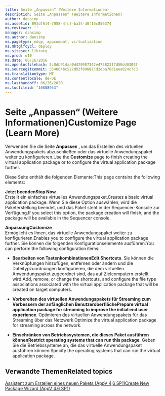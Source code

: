 ```yaml
---
title: Seite „Anpassen“ (Weitere Informationen)
description: Seite „Anpassen“ (Weitere Informationen)
author: dansimp
ms.assetid: 893df614-7058-4fcf-ba34-d0f16c856374
ms.reviewer: ''
manager: dansimp
ms.author: dansimp
ms.pagetype: mdop, appcompat, virtualization
ms.mktglfcycl: deploy
ms.sitesec: library
ms.prod: w10
ms.date: 06/16/2016
ms.openlocfilehash: 5c8db914aa0d420987342e47582317d50dd0304f
ms.sourcegitcommit: 354664bc527d93f80687cd2eba70d1eea024c7c3
ms.translationtype: MT
ms.contentlocale: de-DE
ms.lasthandoff: 06/26/2020
ms.locfileid: "10808953"
---
```

# <span data-ttu-id="7b637-103">Seite „Anpassen“ (Weitere Informationen)</span><span class="sxs-lookup"><span data-stu-id="7b637-103">Customize Page (Learn More)</span></span>


<span data-ttu-id="7b637-104">Verwenden Sie die Seite **Anpassen** , um das Erstellen des virtuellen Anwendungspakets abzuschließen oder das virtuelle Anwendungspaket weiter zu konfigurieren.</span><span class="sxs-lookup"><span data-stu-id="7b637-104">Use the **Customize** page to finish creating the virtual application package or to configure the virtual application package further.</span></span>

<span data-ttu-id="7b637-105">Diese Seite enthält die folgenden Elemente:</span><span class="sxs-lookup"><span data-stu-id="7b637-105">This page contains the following elements:</span></span>

<a href="" id="stop-now"></a>**<span data-ttu-id="7b637-106">Jetzt beenden</span><span class="sxs-lookup"><span data-stu-id="7b637-106">Stop Now</span></span>**  
<span data-ttu-id="7b637-107">Erstellt ein einfaches virtuelles Anwendungspaket.</span><span class="sxs-lookup"><span data-stu-id="7b637-107">Creates a basic virtual application package.</span></span> <span data-ttu-id="7b637-108">Wenn Sie diese Option auswählen, wird die Paketerstellung beendet, und das Paket steht in der Sequencer-Konsole zur Verfügung.</span><span class="sxs-lookup"><span data-stu-id="7b637-108">If you select this option, the package creation will finish, and the package will be available in the Sequencer console.</span></span>

<a href="" id="customize"></a>**<span data-ttu-id="7b637-109">Anpassung</span><span class="sxs-lookup"><span data-stu-id="7b637-109">Customize</span></span>**  
<span data-ttu-id="7b637-110">Ermöglicht es Ihnen, das virtuelle Anwendungspaket weiter zu konfigurieren.</span><span class="sxs-lookup"><span data-stu-id="7b637-110">Enables you to configure the virtual application package further.</span></span> <span data-ttu-id="7b637-111">Sie können die folgenden Konfigurationselemente ausführen:</span><span class="sxs-lookup"><span data-stu-id="7b637-111">You can perform the following configuration items:</span></span>

-   <span data-ttu-id="7b637-112">**Bearbeiten von Tastenkombinationen**</span><span class="sxs-lookup"><span data-stu-id="7b637-112">**Edit Shortcuts**.</span></span> <span data-ttu-id="7b637-113">Sie können die Verknüpfungen hinzufügen, entfernen oder ändern und die Dateitypzuordnungen konfigurieren, die dem virtuellen Anwendungspaket zugeordnet sind, das auf Zielcomputern erstellt wird.</span><span class="sxs-lookup"><span data-stu-id="7b637-113">Add, remove, or change the shortcuts, and configure the file type associations associated with the virtual application package that will be created on target computers.</span></span>

-   <span data-ttu-id="7b637-114">**Vorbereiten des virtuellen Anwendungspakets für Streaming zum Verbessern der anfänglichen Benutzeroberfläche**</span><span class="sxs-lookup"><span data-stu-id="7b637-114">**Prepare virtual application package for streaming to improve the initial end user experience**.</span></span> <span data-ttu-id="7b637-115">Optimieren des virtuellen Anwendungspakets für das Streaming über das Netzwerk.</span><span class="sxs-lookup"><span data-stu-id="7b637-115">Optimize the virtual application package for streaming across the network.</span></span>

-   <span data-ttu-id="7b637-116">**Einschränken von Betriebssystemen, die dieses Paket ausführen können**</span><span class="sxs-lookup"><span data-stu-id="7b637-116">**Restrict operating systems that can run this package**.</span></span> <span data-ttu-id="7b637-117">Geben Sie die Betriebssysteme an, die das virtuelle Anwendungspaket ausführen können.</span><span class="sxs-lookup"><span data-stu-id="7b637-117">Specify the operating systems that can run the virtual application package.</span></span>

## <span data-ttu-id="7b637-118">Verwandte Themen</span><span class="sxs-lookup"><span data-stu-id="7b637-118">Related topics</span></span>


[<span data-ttu-id="7b637-119">Assistent zum Erstellen eines neuen Pakets (AppV 4,6 SP1)</span><span class="sxs-lookup"><span data-stu-id="7b637-119">Create New Package Wizard (AppV 4.6 SP1)</span></span>](create-new-package-wizard---appv-46-sp1-.md)

 

 





